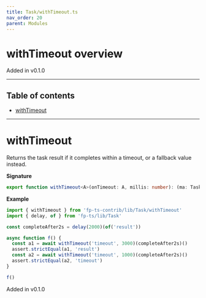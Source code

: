 ```yaml
---
title: Task/withTimeout.ts
nav_order: 20
parent: Modules
---
```


# withTimeout overview

Added in v0.1.0

---

<h2 class="text-delta">Table of contents</h2>

- [withTimeout](#withtimeout)

---

# withTimeout

Returns the task result if it completes within a timeout, or a fallback value instead.

**Signature**

```ts
export function withTimeout<A>(onTimeout: A, millis: number): (ma: Task<A>) => Task<A> { ... }
```

**Example**

```ts
import { withTimeout } from 'fp-ts-contrib/lib/Task/withTimeout'
import { delay, of } from 'fp-ts/lib/Task'

const completeAfter2s = delay(2000)(of('result'))

async function f() {
  const a1 = await withTimeout('timeout', 3000)(completeAfter2s)()
  assert.strictEqual(a1, 'result')
  const a2 = await withTimeout('timeout', 1000)(completeAfter2s)()
  assert.strictEqual(a2, 'timeout')
}

f()
```

Added in v0.1.0
